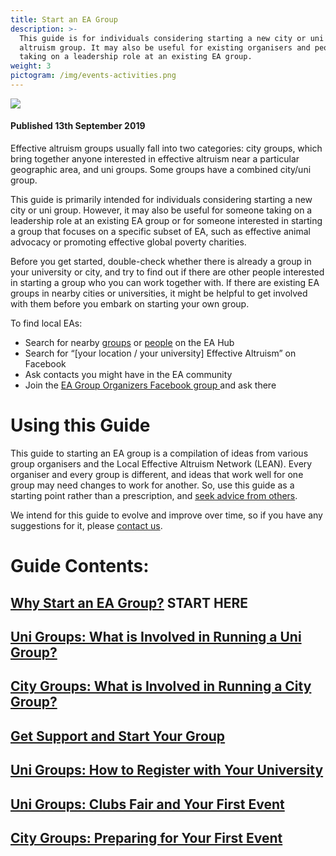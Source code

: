```yaml
---
title: Start an EA Group
description: >-
  This guide is for individuals considering starting a new city or uni effective
  altruism group. It may also be useful for existing organisers and people
  taking on a leadership role at an existing EA group.
weight: 3
pictogram: /img/events-activities.png
---
```

<p class="article_large_image">
 <img src="/img/eaphilippinesstart.png" />
</p>

#### Published 13th September 2019

Effective altruism groups usually fall into two categories: city groups, which bring together anyone interested in effective altruism near a particular geographic area, and uni groups. Some groups have a combined city/uni group.

This guide is primarily intended for individuals considering starting a new city or uni group. However, it may also be useful for someone taking on a leadership role at an existing EA group or for someone interested in starting a group that focuses on a specific subset of EA, such as effective animal advocacy or promoting effective global poverty charities.

Before you get started, double-check whether there is already a group in your university or city, and try to find out if there are other people interested in starting a group who you can work together with. If there are existing EA groups in nearby cities or universities, it might be helpful to get involved with them before you embark on starting your own group.

To find local EAs:

* Search for nearby <a target="_blank" href="https://eahub.org/groups/">groups</a> or <a target="_blank" href="https://eahub.org/profiles/">people</a> on the EA Hub
* Search for “\[your location / your university] Effective Altruism” on Facebook
* Ask contacts you might have in the EA community
* Join the <a target="_blank" href="https://www.facebook.com/groups/956362287803174/">EA Group Organizers Facebook group </a>
  and ask there 

# Using this Guide

This guide to starting an EA group is a compilation of ideas from various group organisers and the Local Effective Altruism Network (LEAN). Every organiser and every group is different, and ideas that work well for one group may need changes to work for another. So, use this guide as a starting point rather than a prescription, and <a target="_blank" href="/start/support/">seek advice from others</a>.

We intend for this guide to evolve and improve over time, so if you have any suggestions for it, please <a target="_blank" href="/contact-lean/">contact us</a>.

# Guide Contents:

## [Why Start an EA Group?](/start/why/) START HERE

## [Uni Groups: What is Involved in Running a Uni Group?](/start/run-uni-group/)

## [City Groups: What is Involved in Running a City Group?](/start/run-city-group/)

## [Get Support and Start Your Group](/start/support/)

## [Uni Groups: How to Register with Your University](/start/register-uni/)

## [Uni Groups: Clubs Fair and Your First Event](/start/first-event-uni/)

## [City Groups: Preparing for Your First Event](https://resources.eahub.org/start/run-city-group/)
